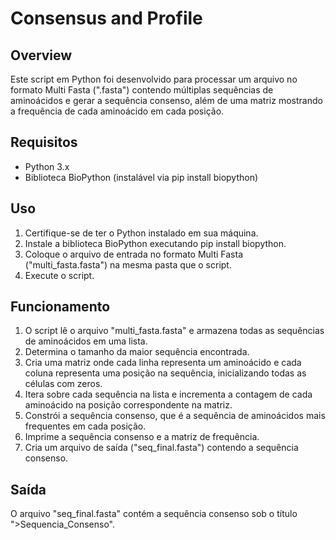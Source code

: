 # Consensus and Profile

## Overview

Este script em Python foi desenvolvido para processar um arquivo no formato Multi Fasta (".fasta") contendo múltiplas sequências de aminoácidos e gerar a sequência consenso, além de uma matriz mostrando a frequência de cada aminoácido em cada posição.

## Requisitos

* Python 3.x
* Biblioteca BioPython (instalável via pip install biopython)

## Uso
1. Certifique-se de ter o Python instalado em sua máquina.
2. Instale a biblioteca BioPython executando pip install biopython.
3. Coloque o arquivo de entrada no formato Multi Fasta ("multi_fasta.fasta") na mesma pasta que o script.
4. Execute o script.

## Funcionamento

1. O script lê o arquivo "multi_fasta.fasta" e armazena todas as sequências de aminoácidos em uma lista.
2. Determina o tamanho da maior sequência encontrada.
3. Cria uma matriz onde cada linha representa um aminoácido e cada coluna representa uma posição na sequência, inicializando todas as células com zeros.
4. Itera sobre cada sequência na lista e incrementa a contagem de cada aminoácido na posição correspondente na matriz.
5. Constrói a sequência consenso, que é a sequência de aminoácidos mais frequentes em cada posição.
6. Imprime a sequência consenso e a matriz de frequência.
7. Cria um arquivo de saída ("seq_final.fasta") contendo a sequência consenso.

## Saída

O arquivo "seq_final.fasta" contém a sequência consenso sob o título ">Sequencia_Consenso".

